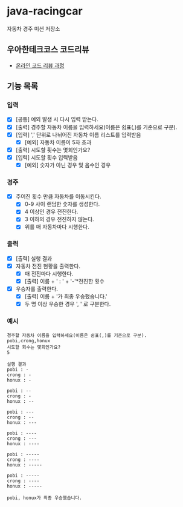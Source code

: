 # java-racingcar

자동차 경주 미션 저장소

## 우아한테크코스 코드리뷰

- [온라인 코드 리뷰 과정](https://github.com/woowacourse/woowacourse-docs/blob/master/maincourse/README.md)

## 기능 목록

### 입력

- [x] [공통] 예외 발생 시 다시 입력 받는다.
- [x] [출력] 경주할 자동차 이름을 입력하세요(이름은 쉼표(,)를 기준으로 구분).
- [x] [입력] ',' 단위로 나뉘어진 자동차 이름 리스트를 입력받음
  - [x] [예외] 자동차 이름이 5자 초과
- [x] [출력] 시도할 횟수는 몇회인가요?
- [x] [입력] 시도할 횟수 입력받음
  - [x] [예외] 숫자가 아닌 경우 및 음수인 경우

### 경주

- [x] 주어진 횟수 만큼 자동차를 이동시킨다.
  - [x] 0-9 사이 랜덤한 숫자를 생성한다.
  - [x] 4 이상인 경우 전진한다.
  - [x] 3 이하의 경우 전진하지 않는다.
  - [x] 위를 매 자동차마다 시행한다.

### 출력

- [x] [출력] 실행 결과
- [x] 자동차 전진 현황을 출력한다.
  - [x] 매 전진마다 시행한다.
  - [x] [출력] 이름 + ' : ' + '-'*전진한 횟수
- [x] 우승자를 출력한다.
  - [x] [출력] 이름 + '가 최종 우승했습니다.'
  - [x] 두 명 이상 우승한 경우 ', ' 로 구분한다.

### 예시

```
경주할 자동차 이름을 입력하세요(이름은 쉼표(,)를 기준으로 구분).
pobi,crong,honux
시도할 회수는 몇회인가요?
5

실행 결과
pobi : -
crong : -
honux : -

pobi : --
crong : -
honux : --

pobi : ---
crong : --
honux : ---

pobi : ----
crong : ---
honux : ----

pobi : -----
crong : ----
honux : -----

pobi : -----
crong : ----
honux : -----

pobi, honux가 최종 우승했습니다.
```
